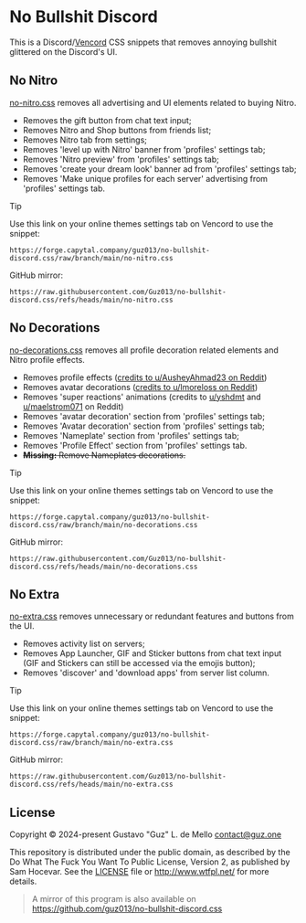 # No Bullshit Discord

This is a Discord/[Vencord](https://vencord.dev) CSS snippets that removes annoying
bullshit glittered on the Discord's UI.

## No Nitro

[no-nitro.css](./no-nitro.css) removes all advertising and UI elements related to
buying Nitro.

- Removes the gift button from chat text input;
- Removes Nitro and Shop buttons from friends list;
- Removes Nitro tab from settings;
- Removes 'level up with Nitro' banner from 'profiles' settings tab;
- Removes 'Nitro preview' from 'profiles' settings tab;
- Removes 'create your dream look' banner ad from 'profiles' settings tab;
- Removes 'Make unique profiles for each server' advertising from 'profiles'
  settings tab.

> [!TIP]
> Use this link on your online themes settings tab on Vencord to use the snippet:
>
> ```
> https://forge.capytal.company/guz013/no-bullshit-discord.css/raw/branch/main/no-nitro.css
> ```
>
> GitHub mirror:
>
> ```
> https://raw.githubusercontent.com/Guz013/no-bullshit-discord.css/refs/heads/main/no-nitro.css
> ```

## No Decorations

[no-decorations.css](./no-decorations.css) removes all profile decoration related
elements and Nitro profile effects.

- Removes profile effects ([credits to u/AusheyAhmad23 on Reddit](https://www.reddit.com/r/BetterDiscord/comments/1bvbn3u/comment/ky0l6f7/))
- Removes avatar decorations ([credits to u/lmoreloss on Reddit](https://www.reddit.com/r/BetterDiscord/comments/1bvbn3u/comment/kzxtlax/))
- Removes 'super reactions' animations (credits to
  [u/yshdmt](https://www.reddit.com/r/BetterDiscord/comments/1bvbn3u/comment/l0ms1me/)
  and [u/maelstrom071](https://www.reddit.com/r/BetterDiscord/comments/1bvbn3u/comment/m7barkk/)
  on Reddit)
- Removes 'avatar decoration' section from 'profiles' settings tab;
- Removes 'Avatar decoration' section from 'profiles' settings tab;
- Removes 'Nameplate' section from 'profiles' settings tab;
- Removes 'Profile Effect' section from 'profiles' settings tab.
- ~~**Missing:** Remove Nameplates decorations.~~

> [!TIP]
> Use this link on your online themes settings tab on Vencord to use the snippet:
>
> ```
> https://forge.capytal.company/guz013/no-bullshit-discord.css/raw/branch/main/no-decorations.css
> ```
>
> GitHub mirror:
>
> ```
> https://raw.githubusercontent.com/Guz013/no-bullshit-discord.css/refs/heads/main/no-decorations.css
> ```

## No Extra

[no-extra.css](./no-extra.css) removes unnecessary or redundant features and buttons
from the UI.

- Removes activity list on servers;
- Removes App Launcher, GIF and Sticker buttons from chat text input
  (GIF and Stickers can still be accessed via the emojis button);
- Removes 'discover' and 'download apps' from server list column.

> [!TIP]
> Use this link on your online themes settings tab on Vencord to use the snippet:
>
> ```
> https://forge.capytal.company/guz013/no-bullshit-discord.css/raw/branch/main/no-extra.css
> ```
>
> GitHub mirror:
>
> ```
> https://raw.githubusercontent.com/Guz013/no-bullshit-discord.css/refs/heads/main/no-extra.css
> ```

## License

Copyright &copy; 2024-present Gustavo "Guz" L. de Mello <contact@guz.one>

This repository is distributed under the public domain, as described by the
Do What The Fuck You Want To Public License, Version 2, as published by Sam Hocevar.
See the [LICENSE](./LICENSE) file or http://www.wtfpl.net/ for more details.

> A mirror of this program is also available on https://github.com/guz013/no-bullshit-discord.css
